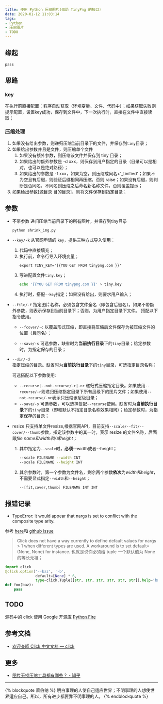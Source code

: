 ```yaml
---
title: 使用 Python 压缩图片(借助 TinyPng 的接口)
date: 2020-01-12 11:03:14
tags:
- Python
- 压缩图片
- TODO
---
```

## 缘起
    pass
    
## 思路

### key
在执行前直接配置：程序自动获取（环境变量、文件、代码中）；如果获取失败则提示配置，设置key成功，保存到文件中，下一次执行时，直接在文件中直接读取；

### 压缩处理

1. 如果没有给出参数，则递归压缩当前目录下的文件，并保存到`tiny`目录；
2. 如果给出参数并且是文件，则压缩单个文件
    1. 如果没有额外参数，则压缩该文件并保存到 tiny 目录；
    2. 如果给出的额外参数是 -d xxx，则保存到用户指定的目录（目录可以是相对，也可以是绝对路径）；
    3. 如果给出的参数是 -f  xxx，如果为空，则压缩成同名+'_tinified'；如果不为空且有后缀，则验证后缀相同再压缩，否则 raise；如果没有后缀，则判断是否同名，不同名则压缩之后命名新名称文件，否则覆盖提示；
3. 如果给出参数[源目录 目的目录]，则将文件保存到指定目录；

## 参数
- 不带参数
    递归压缩当前目录下的所有图片，并保存到tiny目录
    ```bash
    python shrink_img.py
    ```
- `--key/-k`
 从官网申请的 `key`，提供三种方式导入使用：
     1. 代码中直接填充；
     2. 执行前，命令行导入环境变量；
         ```shell
         export TINY_KEY='{{YOU GET FROM tinypng.com }}'
         ```
     3. 写进配置文件`tiny.key`；
         ```bash
         echo '{{YOU GET FROM tinypng.com }}' > tiny.key
         ```
     4. 执行时，搭配`--key`指定；如果没有给出，则要求用户输入；
     
- `--file/-f`
    指定图片名称，必须包含文件全名（即包含后缀名）。如果不带额外参数，则表示保存到当前目录下；否则，为用户指定目录下文件。
    搭配以下指令使用。
    - `--fcover/-c`
        以覆盖形式压缩，即直接将压缩后文件保存为被压缩文件的位置（且同名）；
        
    - `--save/-s`
        可选参数，缺省时为**当前执行目录**下的`tiny`目录；给定参数时，为指定保存的目录；
- `--dir/-d`  
    指定压缩的目录。缺省时为**当前执行目录**下的`tiny`目录，可选指定目录名称；
    
    可选搭配以下参数使用:
    - `--recurse|--not-recurse/-r|-nr`
        递归式压缩指定目录。如果使用`--recurse/-r`则递归压缩指定目录下所有层级下的图片文件；如果使用`--not-recurse/-nr`表示只压缩该层级目录；
    - `--save/-s`
        可选参数，可以选择搭配`--recurse`使用。缺省时为**当前执行目录**下的`tiny`目录（即和默认不指定目录名称效果相同）；给定参数时，为指定保存的目录；
         
- resize
    只支持单文件resize,根据官网API，目前支持`--scale/--fit/--cover/--thumb`参数，指定该参数中的其一时，表示 resize 的文件名称，后面跟*file name和width和/或height*；
    1. 其中指定为`--scale`时，**必须**--width或者--height；
        ```bash
        --scale FILENAME --width INT
        --scale FILENAME --height INT
        ```
    2. 其余参数时，第一个参数为文件名，剩余两个参数**依次**为*width和height*，不需要显式指定`--width`和`--height`；
        ```bash
        --[fit,cover,thumb] FILENAME INT INT
        ```  
 
## 报错记录
- TypeError: It would appear that nargs is set to conflict with the composite type arity.

参考 [here](https://stackoverflow.com/questions/40794429/typeerror-it-would-appear-that-nargs-is-set-to-conflict-with-the-composite-type)和 [github issue](https://github.com/pallets/click/issues/472)  
> Click does not have a way currently to define default values for nargs > 1 when different types are used. A workaround is to set default=(None, None) for instance.
也就是说你必须给 tuple 一个默认值为 None 的等长元祖；
```python
import click
@click.option('--baz', '-b',
              default=[None] * 6,
              type=click.Tuple([str, str, str, str, str, str]),help='bar')
def foo(baz):
    pass
```

## TODO

源码中的 click 使用 Google 开源库 [Python Fire](https://github.com/google/python-fire)
## 参考文档
- [欢迎查阅 Click 中文文档 — click](https://click-docs-zh-cn.readthedocs.io/zh/latest/)

## 更多

- [图片无损压缩工具都有哪些？ - 知乎](https://www.zhihu.com/question/19779256)
---
{% blockquote 萧伯纳 %}
明白事理的人使自己适应世界；不明事理的人想使世界适应自己。所以，所有进步都要靠不明事理的人。
{% endblockquote %}